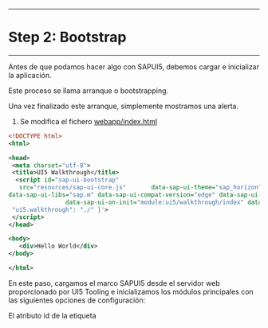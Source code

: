******************
# Step 2: Bootstrap
******************

Antes de que podamos hacer algo con SAPUI5, debemos cargar e inicializar la aplicación.


Este proceso se llama arranque o
bootstrapping.

Una vez finalizado este arranque, simplemente mostramos una alerta.

1. Se modifica el fichero [webapp/index.html](webapp/index.html)

``` XML
<!DOCTYPE html>
<html>

<head>
 <meta charset="utf-8">
 <title>UI5 Walkthrough</title>
  <script id="sap-ui-bootstrap" 
   src="resources/sap-ui-core.js"       data-sap-ui-theme="sap_horizon"
data-sap-ui-libs="sap.m" data-sap-ui-compat-version="edge" data-sap-ui-async="true"
                data-sap-ui-on-init="module:ui5/walkthrough/index" data-sap-ui-resource-roots='{
 "ui5.walkthrough": "./" }'>
 </script>
</head>

<body>
   <div>Hello World</div>
</body>

</html>
```


En este paso, cargamos el marco SAPUI5 desde el servidor web proporcionado por UI5 Tooling 
e inicializamos los módulos principales con las siguientes opciones de configuración:


El atributo id de la etiqueta <script> debe ser exactamente "sap-ui-bootstrap" 
para garantizar el inicio adecuado del tiempo de ejecución de SAPUI5.


Los controles SAPUI5 admiten diferentes temas. 
Elegimos sap_horizon como nuestro tema predeterminado.


Especificamos la biblioteca de UI requerida sap.m, que contiene los controles de UI que necesitamos para este tutorial.


Para hacer uso de la funcionalidad más reciente de SAPUI5, 
definimos la versión de compatibilidad como edge.


Configuramos el proceso de arranque para que se ejecute de forma asíncrona. 
Esto significa que los recursos SAPUI5 se pueden cargar simultáneamente en segundo plano 
por motivos de rendimiento.


Definimos el módulo a cargar inicialmente de forma declarativa. 
Con esto evitamos el código JavaScript directamente ejecutable en el archivo HTML. 
Esto hace que su aplicación sea más segura. 
Crearemos el script al que esto hace referencia más adelante en este paso.


Le decimos al núcleo de SAPUI5 que los recursos en el espacio de nombres ui5.walkthrough 
se encuentran en la misma carpeta que index.html.



2. Se crea el fichero [webapp/index.js](webapp/index.js)



``` js
sap.ui.define([], () => {
    "use strict";
    alert("UI5 is ready");
});
```


El fichero script contiene la lógica de la aplicación para este paso del tutorial


Hacemos esto para evitar tener código ejecutable directamente en el archivo HTML por razones de seguridad.

 
Este script se llamará desde index.html
Lo definimos allí como un módulo de forma declarativa.